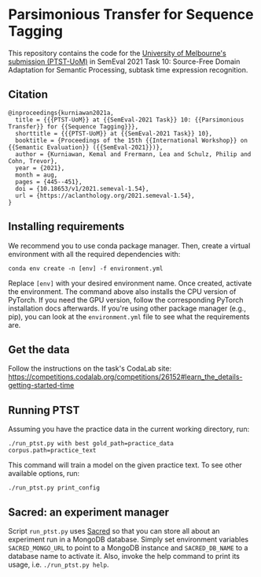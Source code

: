 # Parsimonious Transfer for Sequence Tagging

This repository contains the code for the [University of Melbourne's submission (PTST-UoM)](https://aclanthology.org/2021.semeval-1.54/) in
SemEval 2021 Task 10: Source-Free Domain Adaptation for Semantic Processing, subtask time
expression recognition.

## Citation

```
@inproceedings{kurniawan2021a,
  title = {{{PTST-UoM}} at {{SemEval-2021 Task}} 10: {{Parsimonious Transfer}} for {{Sequence Tagging}}},
  shorttitle = {{{PTST-UoM}} at {{SemEval-2021 Task}} 10},
  booktitle = {Proceedings of the 15th {{International Workshop}} on {{Semantic Evaluation}} ({{SemEval-2021}})},
  author = {Kurniawan, Kemal and Frermann, Lea and Schulz, Philip and Cohn, Trevor},
  year = {2021},
  month = aug,
  pages = {445--451},
  doi = {10.18653/v1/2021.semeval-1.54},
  url = {https://aclanthology.org/2021.semeval-1.54},
}
```

## Installing requirements

We recommend you to use conda package manager. Then, create a virtual environment with all
the required dependencies with:

```
conda env create -n [env] -f environment.yml
```

Replace `[env]` with your desired environment name. Once created, activate the environment. The
command above also installs the CPU version of PyTorch. If you need the GPU version, follow
the corresponding PyTorch installation docs afterwards. If you're using other package manager
(e.g., pip), you can look at the `environment.yml` file to see what the requirements are.

## Get the data

Follow the instructions on the task's CodaLab site: https://competitions.codalab.org/competitions/26152#learn_the_details-getting-started-time

## Running PTST

Assuming you have the practice data in the current working directory, run:

```
./run_ptst.py with best gold_path=practice_data corpus.path=practice_text
```

This command will train a model on the given practice text. To see other available options, run:

```
./run_ptst.py print_config
```

## Sacred: an experiment manager

Script `run_ptst.py` uses [Sacred](https://github.com/IDSIA/sacred/) so that you can store all
about an experiment run in a MongoDB database. Simply set environment variables `SACRED_MONGO_URL`
to point to a MongoDB instance and `SACRED_DB_NAME` to a database name to activate it. Also,
invoke the help command to print its usage, i.e. `./run_ptst.py help`.
